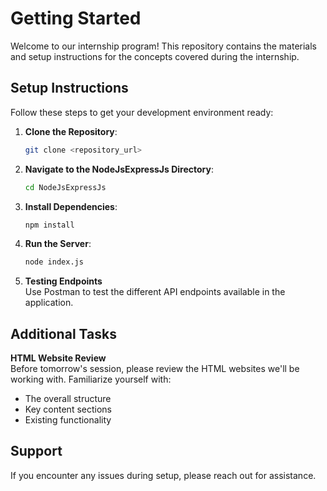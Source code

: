 # Getting Started

Welcome to our internship program! This repository contains the materials and setup instructions for the concepts covered during the internship.

## Setup Instructions

Follow these steps to get your development environment ready:

1. **Clone the Repository**:
    ```bash
    git clone <repository_url>
    ```

2. **Navigate to the NodeJsExpressJs Directory**:
    ```bash
    cd NodeJsExpressJs
    ```

3. **Install Dependencies**:
    ```bash
    npm install
    ```

4. **Run the Server**:
    ```bash
    node index.js
    ```

5. **Testing Endpoints**  
   Use Postman to test the different API endpoints available in the application.

## Additional Tasks
**HTML Website Review**  
Before tomorrow's session, please review the HTML websites we'll be working with. Familiarize yourself with:
- The overall structure
- Key content sections
- Existing functionality

## Support
If you encounter any issues during setup, please reach out for assistance.